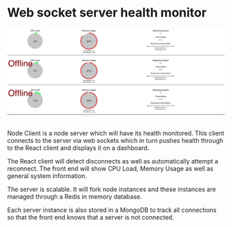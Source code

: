 # Web socket server health monitor

![Demo Screenshot](/screen_shot.png?raw=true 'Demo')

Node Client is a node server which will have its health monitored. This client connects to the server via web sockets which in turn
pushes health through to the React client and displays it on a dashboard.

The React client will detect disconnects as well as automatically attempt a reconnect. The front end will show CPU Load, Memory Usage as well as general system information.

The server is scalable. It will fork node instances and these instances are managed through a Redis in memory database.

Each server instance is also stored in a MongoDB to track all connections so that the front end knows that a server is not connected.
